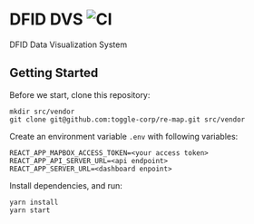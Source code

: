 # DFID DVS ![CI](https://github.com/dfid-dvs/client/workflows/CI/badge.svg?branch=develop)

DFID Data Visualization System

## Getting Started

Before we start, clone this repository:

```
mkdir src/vendor
git clone git@github.com:toggle-corp/re-map.git src/vendor
```

Create an environment variable `.env` with following variables:

```
REACT_APP_MAPBOX_ACCESS_TOKEN=<your access token>
REACT_APP_API_SERVER_URL=<api endpoint>
REACT_APP_SERVER_URL=<dashboard enpoint>
```

Install dependencies, and run:

```
yarn install
yarn start
```
